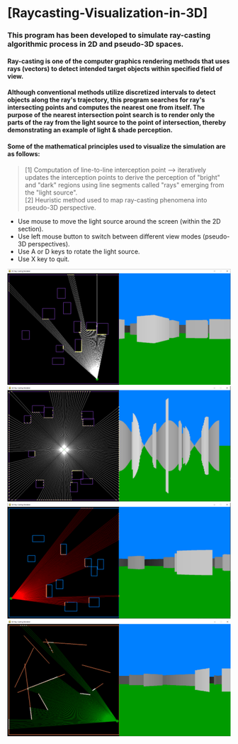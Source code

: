 # [Raycasting-Visualization-in-3D]

### This program has been developed to simulate ray-casting algorithmic process in 2D and pseudo-3D spaces.

#### Ray-casting is one of the computer graphics rendering methods that uses rays (vectors) to detect intended target objects within specified field of view.
#### Although conventional methods utilize discretized intervals to detect objects along the ray's trajectory, this program searches for ray's intersecting points and computes the nearest one from itself. The purpose of the nearest intersection point search is to render only the parts of the ray from the light source to the point of intersection, thereby demonstrating an example of light & shade perception. 

#### Some of the mathematical principles used to visualize the simulation are as follows:
> [1] Computation of line-to-line interception point --> iteratively updates the interception points to derive the perception of "bright" and "dark" regions using line segments called "rays" emerging from the "light source". \
> [2] Heuristic method used to map ray-casting phenomena into pseudo-3D perspective. 

- Use mouse to move the light source around the screen (within the 2D section).
- Use left mouse button to switch between different view modes (pseudo-3D perspectives).
- Use A or D keys to rotate the light source.
- Use X key to quit.

![alt text](https://github.com/Kimeg/Raycasting-Visualization-in-3D/blob/master/1.jpg?raw=true)
![alt text](https://github.com/Kimeg/Raycasting-Visualization-in-3D/blob/master/2.jpg?raw=true)
![alt text](https://github.com/Kimeg/Raycasting-Visualization-in-3D/blob/master/3.jpg?raw=true)
![alt text](https://github.com/Kimeg/Raycasting-Visualization-in-3D/blob/master/4.jpg?raw=true)

